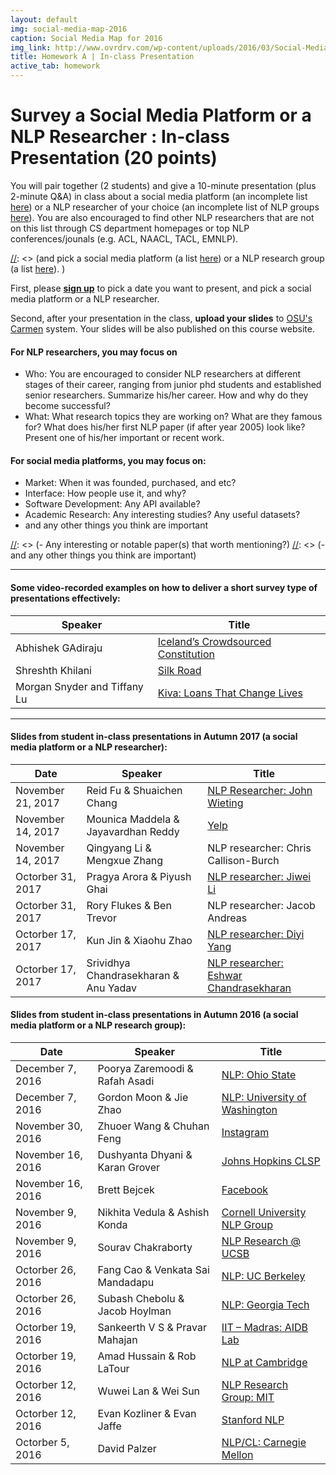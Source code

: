 ```yaml
---
layout: default
img: social-media-map-2016
caption: Social Media Map for 2016
img_link: http://www.ovrdrv.com/wp-content/uploads/2016/03/Social-Media-Map-2016.pdf
title: Homework A | In-class Presentation
active_tab: homework
---
```




Survey a Social Media Platform or a NLP Researcher <span class="text-muted">: In-class Presentation (20 points)</span> 
=============================================================

You will pair together (2 students) and give a 10-minute presentation (plus 2-minute Q&A) in class about a social media platform (an incomplete list [here](http://www.ovrdrv.com/wp-content/uploads/2016/03/Social-Media-Map-2016.pdf)) or a NLP researcher of your choice (an incomplete list of NLP groups [here](https://www.quora.com/Which-are-the-best-schools-for-studying-natural-language-processing)). You are also encouraged to find other NLP researchers that are not on this list through CS department homepages or top NLP conferences/jounals (e.g. ACL, NAACL, TACL, EMNLP). 

[//]: <> (on a social media platform or a NLP research group of your choice. )
[//]: <> (and pick a social media platform (a list [here](http://www.ovrdrv.com/wp-content/uploads/2016/03/Social-Media-Map-2016.pdf)) or a NLP research group (a list [here](https://www.quora.com/Which-are-the-best-schools-for-studying-natural-language-processing)). )

First, please **[sign up](https://docs.google.com/spreadsheets/d/1KO_8SZt6g2igaoMbj96JgtdHuXr8rYdCzRrR_qVCXh8/edit?usp=sharing)** to pick a date you want to present, and pick a social media platform or a NLP researcher. 

Second, after your presentation in the class, **upload your slides** to [OSU's Carmen](https://carmen.osu.edu/) system. Your slides will be also published on this course website. 

#### For NLP researchers, you may focus on

- Who: You are encouraged to consider NLP researchers at different stages of their career, ranging from junior phd students and established senior researchers. Summarize his/her career. How and why do they become successful?
- What: What research topics they are working on? What are they famous for? What does his/her first NLP paper (if after year 2005) look like? Present one of his/her important or recent work.  


#### For social media platforms, you may focus on:

- Market: When it was founded, purchased, and etc?
- Interface: How people use it, and why?
- Software Development: Any API available?
- Academic Research: Any interesting studies? Any useful datasets?
- and any other things you think are important




[//]: <> (#### For NLP research groups, you may focus on:)

[//]: <> (- Who? What are the prominent researchers, famous students or alumni?)
[//]: <> (- What do they do? What research topics they are working on?)
[//]: <> (- Any interesting or notable paper(s) that worth mentioning?)
[//]: <> (- and any other things you think are important)

<hr>

#### Some video-recorded examples on how to deliver a short survey type of presentations effectively: 


  <table class="table table-striped">
    <thead>
      <tr>
        <th>Speaker</th>
        <th>Title</th>
      </tr>
    </thead>
    <tbody>
      <tr>
        <td>Abhishek GAdiraju</td>
        <td><a href="https://vimeo.com/106347045">Iceland’s Crowdsourced Constitution</a></td>
      </tr>
      <tr>
        <td>Shreshth Khilani</td>
        <td><a href="https://vimeo.com/106529777">Silk Road</a></td>
      </tr>
      <tr>
        <td>Morgan Snyder and Tiffany Lu</td>
        <td><a href="https://vimeo.com/106435795">Kiva: Loans That Change Lives</a></td>
      </tr>
    </tbody>
  </table>
 
<hr>

#### Slides from student in-class presentations in Autumn 2017 (a social media platform or a NLP researcher): 


  <table class="table table-striped">
    <thead>
      <tr>
        <th> Date </th>
        <th>Speaker</th>
        <th>Title</th>
      </tr>
    </thead>
    <tbody>
    	<tr>
        <td>November 21, 2017</td>
        <td>Reid Fu & Shuaichen Chang</td>
        <td><a href="./slides/students_2017/5539_presentation.pdf">NLP Researcher: John Wieting</a></td>
      </tr>
    	<tr>
        <td>November 14, 2017</td>
        <td>Mounica Maddela & Jayavardhan Reddy</td>
        <td><a href="./slides/students_2017/Inclass_ Presentation_Mounica_Jayavardhan.pdf">Yelp</a></td>
      </tr>
        <tr>
        <td>November 14, 2017</td>
        <td>Qingyang Li & Mengxue Zhang</td>
        <td>NLP researcher: Chris Callison-Burch</td>
      </tr>
      <tr>
        <td>Octorber 31, 2017</td>
        <td>Pragya Arora & Piyush Ghai</td>
        <td><a href="./slides/students_2017/Jiwei Li_NLP_Researcher.pdf">NLP researcher: Jiwei Li</a></td>
      </tr>
      <tr>
        <td>Octorber 31, 2017</td>
        <td>Rory Flukes & Ben Trevor</td>
        <td>NLP researcher: Jacob Andreas</td>
      </tr>
      <tr>
        <td>Octorber 17, 2017</td>
        <td>Kun Jin & Xiaohu Zhao</td>
        <td><a href="./slides/students_2017/Presentation.pptx">NLP researcher: Diyi Yang</a></td>
      </tr>
        <tr>
        <td>Octorber 17, 2017</td>
        <td>Srividhya Chandrasekharan & Anu Yadav</td>
        <td><a href="./slides/students_2017/In-class presentation_Anu_Srividhya.pdf">NLP researcher: Eshwar Chandrasekharan</a></td>
      </tr>
    </tbody>
  </table>
  
    
#### Slides from student in-class presentations in Autumn 2016 (a social media platform or a NLP research group): 


  <table class="table table-striped">
    <thead>
      <tr>
        <th> Date </th>
        <th>Speaker</th>
        <th>Title</th>
      </tr>
    </thead>
    <tbody>
        <tr>
        <td>December 7, 2016</td>
        <td>Poorya Zaremoodi & Rafah Asadi</td>
        <td><a href="./slides/students/OSU_NLP_group.pdf">NLP: Ohio State</a></td>
      </tr>
        <tr>
        <td>December 7, 2016</td>
        <td>Gordon Moon & Jie Zhao</td>
        <td><a href="./slides/students/NLP_UW_gordon_jie.pdf">NLP: University of Washington</a></td>
      </tr>
        <tr>
        <td>November 30, 2016</td>
        <td>Zhuoer Wang & Chuhan Feng</td>
        <td><a href="./slides/students/Instagram.pdf">Instagram</a></td>
      </tr>
        <tr>
        <td>November 16, 2016</td>
        <td>Dushyanta Dhyani & Karan Grover</td>
        <td><a href="./slides/students/JHU_CLSP.pdf">Johns Hopkins CLSP</a></td>
      </tr>
        <tr>
        <td>November 16, 2016</td>
        <td>Brett Bejcek</td>
        <td><a href="./slides/students/Facebook.pdf">Facebook</a></td>
      </tr>
        <tr>
        <td>November 9, 2016</td>
        <td>Nikhita Vedula & Ashish Konda</td>
        <td><a href="./slides/students/CSE5539Presentation_ashish_nikhita.pdf">Cornell University NLP Group</a></td>
      </tr>      
        <tr>
        <td>November 9, 2016</td>
        <td>Sourav Chakraborty</td>
        <td><a href="./slides/students/chakrabs_5539.pdf">NLP Research @ UCSB</a></td>
      </tr>   
        <tr>
        <td>Octorber 26, 2016</td>
        <td>Fang Cao & Venkata Sai Mandadapu</td>
        <td><a href="./slides/students/NLP-UCB.pdf">NLP: UC Berkeley</a></td>
      </tr>
        <tr>
        <td>Octorber 26, 2016</td>
        <td>Subash Chebolu & Jacob Hoylman</td>
        <td><a href="./slides/students/NLP_Georgia_Tech.pdf">NLP: Georgia Tech</a></td>
      </tr>  
        <tr>
        <td>Octorber 19, 2016</td>
        <td>Sankeerth V S & Pravar Mahajan</td>
        <td><a href="./slides/students/IIT_Madras.pdf">IIT – Madras: AIDB Lab</a></td>
      </tr>
        <tr>
        <td>Octorber 19, 2016</td>
        <td>Amad Hussain & Rob LaTour</td>
        <td><a href="./slides/students/NLP_at_Cambridge.pdf">NLP at Cambridge</a></td>
      </tr>  
        <tr>
        <td>Octorber 12, 2016</td>
        <td>Wuwei Lan & Wei Sun</td>
        <td><a href="./slides/students/MIT_NLP_Group_WuweiLan_WeiSun.pdf">NLP Research Group: MIT</a></td>
      </tr>
      <tr>
        <td>Octorber 12, 2016</td>
        <td>Evan Kozliner & Evan Jaffe</td>
        <td><a href="./slides/students/Stanford_NLP.pdf">Stanford NLP</a></td>
      </tr>  
        <tr>
        <td>Octorber 5, 2016</td>
        <td>David Palzer</td>
        <td><a href="./slides/students/davidpalzer_138983_1104729_NLP.pdf">NLP/CL: Carnegie Mellon</a></td>
      </tr>
    </tbody>
  </table>

